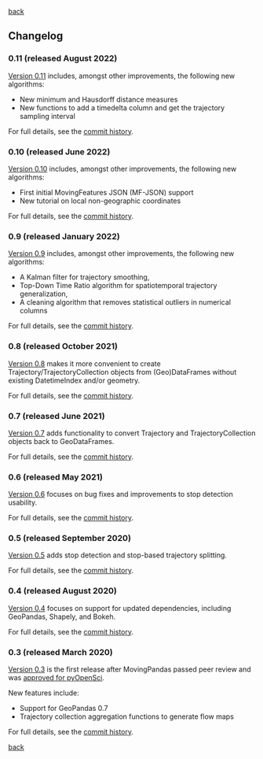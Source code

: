 [back](./index)

## Changelog

### 0.11 (released August 2022)

[Version 0.11](https://github.com/anitagraser/movingpandas/releases/tag/v0.11) 
includes, amongst other improvements, the following new algorithms:
 
* New minimum and Hausdorff distance measures
* New functions to add a timedelta column and get the trajectory sampling interval

For full details, see the 
[commit history](https://github.com/anitagraser/movingpandas/compare/v0.10...v0.11).

### 0.10 (released June 2022)

[Version 0.10](https://github.com/anitagraser/movingpandas/releases/tag/v0.10) 
includes, amongst other improvements, the following new algorithms:
 
* First initial MovingFeatures JSON (MF-JSON) support
* New tutorial on local non-geographic coordinates

For full details, see the 
[commit history](https://github.com/anitagraser/movingpandas/compare/v0.9...v0.10).

### 0.9 (released January 2022)

[Version 0.9](https://github.com/anitagraser/movingpandas/releases/tag/v0.9) 
includes, amongst other improvements, the following new algorithms:
 
* A Kalman filter for trajectory smoothing, 
* Top-Down Time Ratio algorithm for spatiotemporal trajectory generalization, 
* A cleaning algorithm that removes statistical outliers in numerical columns  

For full details, see the 
[commit history](https://github.com/anitagraser/movingpandas/compare/v0.8rc1...v0.9).

### 0.8 (released October 2021)

[Version 0.8](https://github.com/anitagraser/movingpandas/releases/tag/v0.8rc1) 
makes it more convenient to create Trajectory/TrajectoryCollection objects from 
(Geo)DataFrames without existing DatetimeIndex and/or geometry.

For full details, see the 
[commit history](https://github.com/anitagraser/movingpandas/compare/v0.7rc1...v0.8rc1).

### 0.7 (released June 2021)

[Version 0.7](https://github.com/anitagraser/movingpandas/releases/tag/v0.7rc1) 
adds functionality to convert Trajectory and TrajectoryCollection objects back to 
GeoDataFrames.

For full details, see the 
[commit history](https://github.com/anitagraser/movingpandas/compare/v0.6rc1...v0.7rc1).

### 0.6 (released May 2021)

[Version 0.6](https://github.com/anitagraser/movingpandas/releases/tag/v0.6rc1) focuses 
on bug fixes and improvements to stop detection usability.

For full details, see the 
[commit history](https://github.com/anitagraser/movingpandas/compare/v0.5rc1...v0.6rc1).

### 0.5 (released September 2020)

[Version 0.5](https://github.com/anitagraser/movingpandas/releases/tag/v0.5rc1) adds 
stop detection and stop-based trajectory splitting.

For full details, see the 
[commit history](https://github.com/anitagraser/movingpandas/compare/v0.4rc1...v0.5rc1).

### 0.4 (released August 2020)

[Version 0.4](https://github.com/anitagraser/movingpandas/releases/tag/v0.4rc1) focuses 
on support for updated dependencies, including GeoPandas, Shapely, and Bokeh. 

For full details, see the 
[commit history](https://github.com/anitagraser/movingpandas/compare/v0.3.rc1...v0.4rc1).

### 0.3 (released March 2020)

[Version 0.3](https://github.com/anitagraser/movingpandas/releases/tag/v0.3.rc1) is the 
first release after MovingPandas passed peer review and was 
[approved for pyOpenSci](https://github.com/pyOpenSci/software-review/issues/18).

New features include:

* Support for GeoPandas 0.7
* Trajectory collection aggregation functions to generate flow maps

For full details, see the [commit history](https://github.com/anitagraser/movingpandas/commits/v0.3.rc1).

[back](./index)